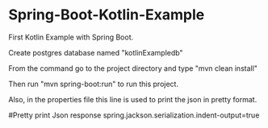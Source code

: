 # Spring-Boot-Kotlin-Example

First Kotlin Example with Spring Boot.

Create postgres database named "kotlinExampledb"

From the command go to the project directory and type "mvn clean install"

Then run "mvn spring-boot:run" to run this project.

Also, in the properties file this line is used to print the json in pretty format. 

#Pretty print Json response
spring.jackson.serialization.indent-output=true